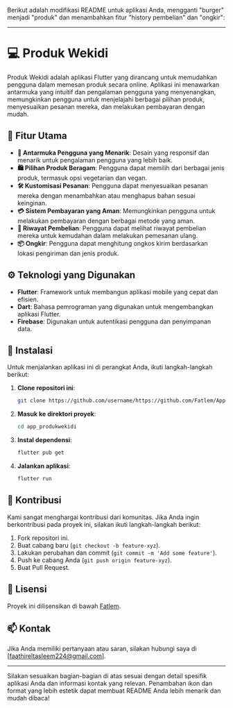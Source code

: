 Berikut adalah modifikasi README untuk aplikasi Anda, mengganti "burger" menjadi "produk" dan menambahkan fitur "history pembelian" dan "ongkir":

---

# 💻 Produk Wekidi

Produk Wekidi adalah aplikasi Flutter yang dirancang untuk memudahkan pengguna dalam memesan produk secara online. Aplikasi ini menawarkan antarmuka yang intuitif dan pengalaman pengguna yang menyenangkan, memungkinkan pengguna untuk menjelajahi berbagai pilihan produk, menyesuaikan pesanan mereka, dan melakukan pembayaran dengan mudah.

## 🌟 Fitur Utama

- **🎨 Antarmuka Pengguna yang Menarik**: Desain yang responsif dan menarik untuk pengalaman pengguna yang lebih baik.
- **🛍️ Pilihan Produk Beragam**: Pengguna dapat memilih dari berbagai jenis produk, termasuk opsi vegetarian dan vegan.
- **🛠️ Kustomisasi Pesanan**: Pengguna dapat menyesuaikan pesanan mereka dengan menambahkan atau menghapus bahan sesuai keinginan.
- **💳 Sistem Pembayaran yang Aman**: Memungkinkan pengguna untuk melakukan pembayaran dengan berbagai metode yang aman.
- **📜 Riwayat Pembelian**: Pengguna dapat melihat riwayat pembelian mereka untuk kemudahan dalam melakukan pemesanan ulang.
- **📦 Ongkir**: Pengguna dapat menghitung ongkos kirim berdasarkan lokasi pengiriman dan jenis produk.

## ⚙️ Teknologi yang Digunakan

- **Flutter**: Framework untuk membangun aplikasi mobile yang cepat dan efisien.
- **Dart**: Bahasa pemrograman yang digunakan untuk mengembangkan aplikasi Flutter.
- **Firebase**: Digunakan untuk autentikasi pengguna dan penyimpanan data.

## 🚀 Instalasi

Untuk menjalankan aplikasi ini di perangkat Anda, ikuti langkah-langkah berikut:

1. **Clone repositori ini**:
   ```bash
   git clone https://github.com/username/https://github.com/Fatlem/App-Wekidi.git
   ```

2. **Masuk ke direktori proyek**:
   ```bash
   cd app_produkwekidi
   ```

3. **Instal dependensi**:
   ```bash
   flutter pub get
   ```

4. **Jalankan aplikasi**:
   ```bash
   flutter run
   ```

## 🤝 Kontribusi

Kami sangat menghargai kontribusi dari komunitas. Jika Anda ingin berkontribusi pada proyek ini, silakan ikuti langkah-langkah berikut:

1. Fork repositori ini.
2. Buat cabang baru (`git checkout -b feature-xyz`).
3. Lakukan perubahan dan commit (`git commit -m 'Add some feature'`).
4. Push ke cabang Anda (`git push origin feature-xyz`).
5. Buat Pull Request.

## 📜 Lisensi

Proyek ini dilisensikan di bawah [Fatlem](LICENSE).

## 📫 Kontak

Jika Anda memiliki pertanyaan atau saran, silakan hubungi saya di [faathireltasleem224@gmail.com].

---

Silakan sesuaikan bagian-bagian di atas sesuai dengan detail spesifik aplikasi Anda dan informasi kontak yang relevan. Penambahan ikon dan format yang lebih estetik dapat membuat README Anda lebih menarik dan mudah dibaca!
